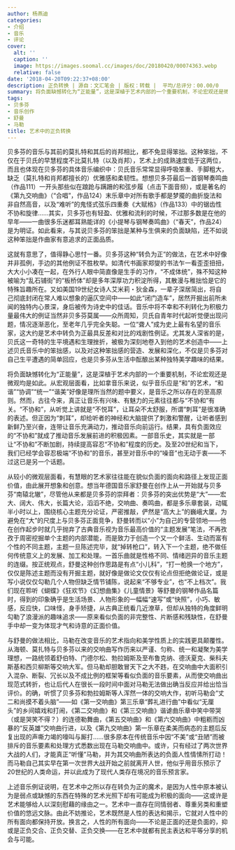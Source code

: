 ```yaml
---
author: 杨燕迪
categories:
- 介绍
- 音乐
- 评论
cover:
  alt: ''
  caption: ''
  image: https://images.soomal.cc/images/doc/20180420/00074363.webp
  relative: false
date: '2018-04-20T09:22:37+08:00'
description: 正负转换 | 源自：文汇笔会 | 版权：转载 |  平均/总评分：00.00/0
summary: 将负面缺憾转化为“正能量”，这是深植于艺术内部的一个重要机制，不论宏观还是微观均是如此。从宏观层面看，比如拿音乐来说，似乎音乐应是“和”的艺术，“和谐”“协调”“统一”“谐美”好像是理所当然的题中要义，是音乐之所以存在的至高原则……
tags:
- 贝多芬
- 音乐创作
- 舒曼
- 马勒
title: 艺术中的正负转换
---
```


贝多芬的音乐与其前的莫扎特和其后的肖邦相比，都不免显得笨拙。这种笨拙，不仅在于贝氏的早慧程度不比莫扎特（以及肖邦），艺术上的成熟速度低于这两位，而且也体现在贝多芬的具体音乐编织中：贝氏音乐常常显得呼吸笨重、手脚粗大，缺乏（莫扎特和肖邦都擅长的）优雅感和柔韧性。想想贝多芬最后一首钢琴奏鸣曲（作品111）一开头那些似在踉跄与蹒跚的和弦步履（点击下面音频），或是著名的《第九交响曲》（“合唱”，作品124）末乐章中对所有歌手都是梦魇的曲折旋法和非自然高音，以及“难听”的鬼怪式弦乐四重奏《大赋格》（作品133）中的锯齿性不协和旋律……其实，贝多芬也有轻盈、优雅和流利的时候，不过那多数是在他的早年――一曲很多乐迷都耳熟能详的《小提琴与钢琴奏鸣曲》（“春天”，作品24）是为明证。如此看来，与其说贝多芬的笨拙是某种与生俱来的负面缺陷，还不如说这种笨拙是作曲家有意追求的正面品质。

这就有意思了，值得静心思忖一番。贝多芬这种“转负为正”的做法，在艺术中好像并非孤例，手边的其他例证不胜枚举。如清代书画家郑燮的书法乍一看歪歪扭扭，大大小小凑在一起，在外行人眼中简直像是生手的习作，“不成体统”，殊不知这种被喻为“乱石铺街”的“板桥体”却是多年深厚功力积淀所得，其散漫与稚拙恰是它的特殊旨趣所在。又如美国19世纪女诗人艾米莉・狄金森，一辈子深居简出，将自己彻底封闭在常人难以想象的逼仄空间中――如此“闭门造车”，居然开掘出前所未闻的独特内心景深，身后被传为诗史中的佳话。音乐中将不幸和不利转化为积极力量最伟大的例证当然非贝多芬莫属――众所周知，贝氏自青年时代起听觉便出现问题，情况逐渐恶化，至老年几乎完全失聪。一位“聋人”成为史上最有名望的音乐家，这大约是艺术中转负为正最具反差和对比的戏剧性例证。尤其发人深省的是，贝氏这一奇特的生平境遇和生理挫折，被极为深刻地卷入到他的艺术创造中――上述贝氏音乐中的笨拙感，以及对这种笨拙感的营造、发展和深化，不仅是贝多芬对自己生平遭遇的简单回应，也是贝多芬从生活中酝酿出某种独特美学趣味的结果。

将负面缺憾转化为“正能量”，这是深植于艺术内部的一个重要机制，不论宏观还是微观均是如此。从宏观层面看，比如拿音乐来说，似乎音乐应是“和”的艺术，“和谐”“协调”“统一”“谐美”好像是理所当然的题中要义，是音乐之所以存在的至高原则。然而，古往今来，真正让音乐有兴味、有魅力的元素往往都与“不协和”有关。“不协和”，从听觉上讲就是“不悦耳”，让耳朵不太舒服，所谓“刺耳”是很准确的表述。但正因为“刺耳”，却给听者的神经和大脑提供了刺激和警醒，让听者感到新鲜乃至兴奋，连带让音乐充满动力，推动音乐向前运行。结果，具有负面效应的“不协和”就成了推动音乐发展前进的积极因素。一部音乐史，其实就是一部让“不协和”不断加剧，持续提高容忍“不协和”程度的历史。及至20世纪和当下，我们已经学会容忍极端“不协和”的音乐，甚至对音乐中的“噪音”也无动于衷――不过这已是另一个话题。

从较小的微观层面看，有慧眼的艺术家往往能在貌似负面的面向和路径上发现正面价值，由此展开想象和创意。想当年德国音乐家舒曼在创作上从一开始就与贝多芬“南辕北辙”，尽管他从来都是贝多芬的崇拜者：贝多芬的突出优势是“大”――宏大、阔大、伟大，长篇大论，滔滔不绝，交响曲、奏鸣曲，都是多乐章套装，动辄半小时以上，围绕核心主题充分论证，严密推敲，俨然是“高大上”的巍峨大厦。为避免在“大”的尺度上与贝多芬正面竞争，舒曼转而以“小”为自己的专营领地――他在创作起步时就几乎抛弃了古典音乐视为音乐最高价值的“主题发展”笔法，不再孜孜于周密挖掘单个主题的内部潜能，而是致力于创造一个又一个鲜活、生动而富有个性的不同主题，主题一旦陈述完毕，就“掉转枪口”，转入下一个主题，绝不做任何传统意义上的发展、加工和处理。一首乐曲就是性格不同、情绪迥异的音乐主题的连缀。按正统观点，舒曼这种创作思路是有点“小儿科”，“打一枪换一个地方”，仅仅是陈述主题而没有开掘主题，就好像是做论文仅仅有论点但拒绝做论证，或是写小说仅仅勾勒几个人物但缺乏情节铺陈，说起来“不够专业”，也“不上档次”。我们现在聆听《蝴蝶》《狂欢节》《幻想曲集》《儿童情景》等舒曼的钢琴作品名篇时，得到的印象确乎是生活场景、人物形象的一幅幅“速写”或“快照”，小巧、敏感，反应快，口味怪，身手矫捷，从古典正统看几近潦草，但却从独特的角度鲜明勾勒了浪漫派的趣味追求――原来看似负面的非完整性、片断感和残缺性，在舒曼手中却一变为体现才气和诗意的正面价值。

与舒曼的做法相比，马勒在改变音乐的艺术指向和美学性质上的实践更具颠覆性。从海顿、莫扎特与贝多芬以来的交响曲写作历来以严谨、匀称、统一和凝聚为美学理想，一路统领着舒伯特、门德尔松、勃拉姆斯及至布鲁克纳、德沃夏克、柴科夫斯基和西贝柳斯等交响大军。但马勒却胆敢冒天下之大不韪，在交响曲中大面积引入混杂、断裂、冗长以及不成比例的框架等看似负面的音乐要素，从而使交响曲出现范式转折，也让后代人在很长一段时间中面对马勒无法做出确当反应并给出恰当评价。的确，听惯了贝多芬和勃拉姆斯等人浑然一体的交响大作，初听马勒会“丈二和尚摸不着头脑”――如《第一交响曲》第三乐章“葬礼进行曲”中看似“无厘头”的乡间嬉戏和打闹，《第二交响曲》和《第三交响曲》谐谑曲乐章中笑中带哭（或是哭笑不得？）的连德勒舞曲，《第五交响曲》和《第六交响曲》中粗粝而凶暴的“反英雄”交响曲行进，以及《第九交响曲》第一乐章在柔美而病态的主题后反复出现的声嘶力竭的嚎叫与厮打……很多原本在传统音乐中因“不美”或“丑陋”而被排斥的音乐要素和处理方式悉数出现在马勒交响曲中。或许，只有经过了两次世界大战的人们，才能真正“听懂”马勒，并为其交响曲所表达的负面人性情愫所打动！而马勒自己其实早在第一次世界大战开始之前就离开人世，他似乎用音乐预示了20世纪的人类命运，并以此成为了现代人类存在境况的音乐预言家。

上述音乐例证说明，在艺术中之所以存在转负为正的魔术，是因为人性中原本被认为是弱点或缺憾的东西在特殊的艺术光照下却有可能成为积极的面向――这或许是艺术能够给人以深刻慰藉的缘由之一。艺术中一直存在同情弱者、尊重另类和重塑价值的悠远文脉。由此不妨推论，艺术既然是人性的表达和揭示，它就对人性中的所有面向都保持开放。换言之，人性的所有面向――不论是正面的还是负面的，抑或是正负交合、正负交替、正负交换――在艺术中就都有民主表达和平等分享的机会与可能。